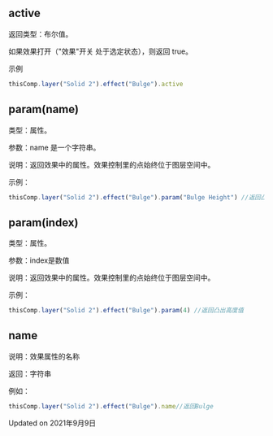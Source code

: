 ## active

返回类型：布尔值。

如果效果打开（"效果"开关 处于选定状态），则返回 true。

示例

```javascript
thisComp.layer("Solid 2").effect("Bulge").active
```

## param(name)

类型：属性。

参数：name 是一个字符串。

说明：返回效果中的属性。效果控制里的点始终位于图层空间中。

示例：

```javascript
thisComp.layer("Solid 2").effect("Bulge").param("Bulge Height") //返回凸出高度值
```

## param(index)

类型：属性。

参数：index是数值

说明：返回效果中的属性。效果控制里的点始终位于图层空间中。

示例：

```javascript
thisComp.layer("Solid 2").effect("Bulge").param(4) //返回凸出高度值
```

## name

说明：效果属性的名称

返回：字符串

例如：

```javascript
thisComp.layer("Solid 2").effect("Bulge").name//返回Bulge
```

Updated on 2021年9月9日